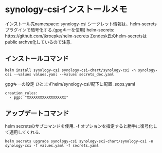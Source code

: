 # synology-csiインストールメモ

インストール先namespace: synology-csi
シークレット情報は、helm-secretsプラグインで暗号化する.(gpgキーを使用)
helm-secrets: https://github.com/jkroepke/helm-secrets
Zendesk氏のhelm-secretsはpublic archve化しているので注意.

## インストールコマンド
```
helm install synology-csi synology-csi-chart/synology-csi -n synology-csi --values values.yaml --values secrets_dec.yaml
```

gpgキーの設定
ひとまずhelm/synology-csi/配下に配置
.sops.yaml
```
creation_rules:
  - pgp: "XXXXXXXXXXXXXXXXXx"
```

## アップデートコマンド
helm secretsのサブコマンドを使用.
-f オプションを指定すると勝手に復号化して適用してくれる.
```
helm secrets upgrade synology-csi synology-sci-chart/synology-csi -n synology-csi -f values.yaml -f secrets.yaml
```

